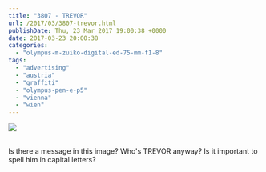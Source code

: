 ```yaml
---
title: "3807 - TREVOR"
url: /2017/03/3807-trevor.html
publishDate: Thu, 23 Mar 2017 19:00:38 +0000
date: 2017-03-23 20:00:38
categories: 
  - "olympus-m-zuiko-digital-ed-75-mm-f1-8"
tags: 
  - "advertising"
  - "austria"
  - "graffiti"
  - "olympus-pen-e-p5"
  - "vienna"
  - "wien"
---
```

<div class="container">
<div class="center"><a target="_blank" href="https://d25zfm9zpd7gm5.cloudfront.net/1200x1200/2016/20160912_074159_lr.jpg"><img class="webfeedsFeaturedVisual" src="https://d25zfm9zpd7gm5.cloudfront.net/0600x0600/2016/20160912_074159_lr.jpg" /></a></div>
</div>
<br />

Is there a message in this image? Who's TREVOR anyway? Is it important to spell him in capital letters?
